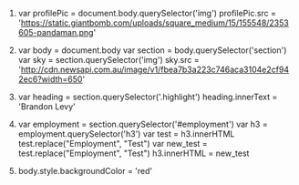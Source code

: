 1. var profilePic = document.body.querySelector('img')
  profilePic.src = 'https://static.giantbomb.com/uploads/square_medium/15/155548/2353605-pandaman.png'
1. var body = document.body
   var section = body.querySelector('section')
  var sky = section.querySelector('img')
  sky.src = 'http://cdn.newsapi.com.au/image/v1/fbea7b3a223c746aca3104e2cf942ec6?width=650'

2. var heading = section.querySelector('.highlight')
   heading.innerText = 'Brandon Levy'

3. var employment = section.querySelector('#employment')
   var h3 = employment.querySelector('h3')
   var test = h3.innerHTML
   test.replace("Employment", "Test")
   var new_test = test.replace("Employment", "Test")
   h3.innerHTML = new_test

4. body.style.backgroundColor = 'red'
